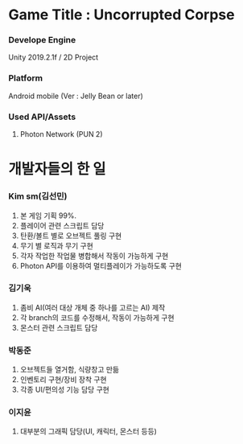 # Game Title : Uncorrupted Corpse  

### Develope Engine  
Unity 2019.2.1f / 2D Project  

### Platform  
Android mobile (Ver : Jelly Bean or later)  

### Used API/Assets  
1. Photon Network (PUN 2)

# 개발자들의 한 일   

### Kim sm(김선민)  
1. 본 게임 기획 99%.
2. 플레이어 관련 스크립트 담당
3. 탄환/볼트 별로 오브젝트 풀링 구현
4. 무기 별 로직과 무기 구현
5. 각자 작업한 작업물 병합해서 작동이 가능하게 구현
6. Photon API를 이용하여 멀티플레이가 가능하도록 구현

### 김기욱  
1. 좀비 AI(여러 대상 개체 중 하나를 고르는 AI) 제작
2. 각 branch의 코드를 수정해서, 작동이 가능하게 구현
3. 몬스터 관련 스크립트 담당

### 박동준  
1. 오브젝트들 열거함, 식량창고 만듦
2. 인벤토리 구현/장비 장착 구현
3. 각종 UI/편의성 기능 담당 구현

### 이지윤
1. 대부분의 그래픽 담당(UI, 캐릭터, 몬스터 등등)
